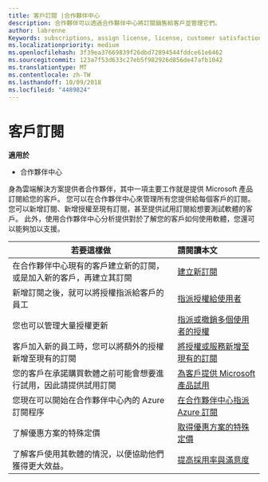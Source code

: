 ```yaml
---
title: 客戶訂閱 |合作夥伴中心
description: 合作夥伴可以透過合作夥伴中心將訂閱銷售給客戶並管理它們。
author: labrenne
Keywords: subscriptions, assign license, license, customer satisfaction, Azure subscriptions
ms.localizationpriority: medium
ms.openlocfilehash: 3f39ea37669839f26dbd72894544fddce61e6462
ms.sourcegitcommit: 123a7f53d633c27eb5f982926d856de47afb1042
ms.translationtype: MT
ms.contentlocale: zh-TW
ms.lasthandoff: 10/09/2018
ms.locfileid: "4489824"
---
```

# <a name="customer-subscriptions"></a>客戶訂閱

**適用於**

-  合作夥伴中心

身為雲端解決方案提供者合作夥伴，其中一項主要工作就是提供 Microsoft 產品訂閱給您的客戶。 您可以在合作夥伴中心來管理所有您提供給每個客戶的訂閱。 您可以新增訂閱、新增授權至現有訂閱，甚至提供試用訂閱給想要測試軟體的客戶。 此外，使用合作夥伴中心分析提供對於了解您的客戶如何使用軟體，您還可以能夠加以支援。

|**若要這樣做**   |**請閱讀本文**   |
|----------------------|:----------------------|
|在合作夥伴中心現有的客戶建立新的訂閱，或是加入新的客戶，再建立其訂閱|[建立新訂閱](create-a-new-subscription.md)|
|新增訂閱之後，就可以將授權指派給客戶的員工  |[指派授權給使用者](assign-licenses-to-users.md)|
|您也可以管理大量授權更新   |[指派或撤銷多個使用者的授權](bulk-license-provisioning-for-multiple-users.md)|
|客戶加入新的員工時，您可以將額外的授權新增至現有的訂閱   |[將授權或服務新增至現有的訂閱](add-licenses-or-services-to-an-existing-subscription.md)|
|您的客戶在承諾購買軟體之前可能會想要進行試用，因此請提供試用訂閱    |[為客戶提供 Microsoft 產品試用](offer-your-customers-trials-of-microsoft-products.md)|
|您現在可以開始在合作夥伴中心內的 Azure 訂閱程序   |[在合作夥伴中心指派 Azure 訂閱](assign-azure-subscriptions.md)|
|了解優惠方案的特殊定價   |[取得優惠方案的特殊定價](get-special-pricing-for-offers.md)|
|了解客戶使用其軟體的情況，以便協助他們獲得更大效益。   | [提高採用率與滿意度](increasing-adoption-and-satisfaction.md)   | 

































 

 



